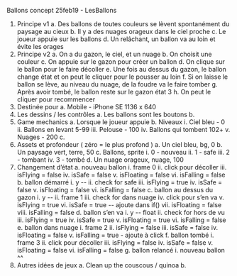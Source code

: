 ﻿Ballons concept 25feb19 - LesBallons
1.	Principe v1
a.	Des ballons de toutes couleurs se lèvent spontanément du paysage au cieux
b.	Il y a des nuages orageux dans le ciel proche
c.	Le joueur appuie sur les ballons
d.	Un relâchant, un ballon va au loin et évite les orages
2.	Principe v2
a.	On a du gazon, le ciel, et un nuage
b.	On choisit une couleur
c.	On appuie sur le gazon pour créer un ballon
d.	On clique sur le ballon pour le faire décoller
e.	Une fois au dessus du gazon, le ballon change état et on peut le cliquer pour le pousser au loin
f.	Si on laisse le ballon se lève, au niveau du nuage, de la foudre va le faire tomber
g.	Après avoir tombé, le ballon reste sur le gazon état 3
h.	On peut le cliquer pour recommencer
3.	Destinée pour
a.	Mobile - iPhone SE 1136 x 640
4.	Les dessins / les contrôles
a.	Les ballons sont les boutons
b.	
5.	Game mechanics
a.	Lorsque le joueur appuie 
b.	Niveaux
i.	Ciel bleu - 0
ii.	Ballons en levant 5-99
iii.	Pelouse - 100
iv.	Ballons qui tombent 102+
v.	Nuages - 200
c.	
6.	Assets et profondeur ( zéro = le plus profond )
a.	Un ciel bleu, bg, 0
b.	Un paysage vert, terre, 50
c.	Ballons, sprite
i.	0 - nouveau
ii.	1 - safe
iii.	2 - tombant
iv.	3 - tombé
d.	Un nuage orageux, nuage, 100
7.	Changement d’état
a.	nouveau ballon
i.	frame 0
ii.	click pour décoller
iii.	isFlying = false
iv.	isSafe = false
v.	isFloating = false
vi.	isFalling = false
b.	ballon démarré
i.	y --
ii.	check for safe
iii.	isFlying = true
iv.	isSafe = false
v.	isFloating = false
vi.	isFalling = false
c.	ballon au dessus du gazon
i.	y --
ii.	frame 1
iii.	check for dans nuage
iv.	click pour s’en va
v.	isFlying = true
vi.	isSafe = true -- ajoute dans if()
vii.	isFloating = false
viii.	isFalling = false
d.	ballon s’en va
i.	y -- float
ii.	check for hors de vu
iii.	isFlying = true
iv.	isSafe = true
v.	isFloating = true
vi.	isFalling = false
e.	ballon dans nuage
i.	frame 2
ii.	isFlying = false
iii.	isSafe = false
iv.	isFloating = false
v.	isFalling = true - ajoute à click
f.	ballon tombé
i.	frame 3
ii.	click pour décoller
iii.	isFlying = false
iv.	isSafe = false
v.	isFloating = false
vi.	isFalling = false
g.	ballon relancé
i.	nouveau ballon ^^
8.	Autres idées de jeux
a.	Clean up the couscous / quinoa
b.	

